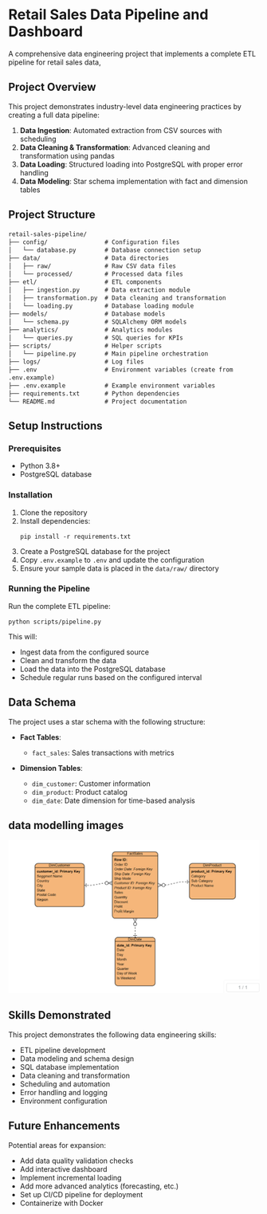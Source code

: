 # Retail Sales Data Pipeline and Dashboard

A comprehensive data engineering project that implements a complete ETL pipeline for retail sales data,

## Project Overview

This project demonstrates industry-level data engineering practices by creating a full data pipeline:

1. **Data Ingestion**: Automated extraction from CSV sources with scheduling
2. **Data Cleaning & Transformation**: Advanced cleaning and transformation using pandas
3. **Data Loading**: Structured loading into PostgreSQL with proper error handling
4. **Data Modeling**: Star schema implementation with fact and dimension tables


## Project Structure

```
retail-sales-pipeline/
├── config/                # Configuration files
│   └── database.py        # Database connection setup
├── data/                  # Data directories
│   ├── raw/               # Raw CSV data files
│   └── processed/         # Processed data files
├── etl/                   # ETL components
│   ├── ingestion.py       # Data extraction module
│   ├── transformation.py  # Data cleaning and transformation
│   └── loading.py         # Database loading module
├── models/                # Database models
│   └── schema.py          # SQLAlchemy ORM models
├── analytics/             # Analytics modules
│   └── queries.py         # SQL queries for KPIs
├── scripts/               # Helper scripts
│   └── pipeline.py        # Main pipeline orchestration
├── logs/                  # Log files
├── .env                   # Environment variables (create from .env.example)
├── .env.example           # Example environment variables
├── requirements.txt       # Python dependencies
└── README.md              # Project documentation
```

## Setup Instructions

### Prerequisites

- Python 3.8+
- PostgreSQL database

### Installation

1. Clone the repository
2. Install dependencies:
   ```
   pip install -r requirements.txt
   ```
3. Create a PostgreSQL database for the project
4. Copy `.env.example` to `.env` and update the configuration
5. Ensure your sample data is placed in the `data/raw/` directory

### Running the Pipeline

Run the complete ETL pipeline:

```
python scripts/pipeline.py
```

This will:
- Ingest data from the configured source
- Clean and transform the data
- Load the data into the PostgreSQL database
- Schedule regular runs based on the configured interval

## Data Schema

The project uses a star schema with the following structure:

- **Fact Tables**:
  - `fact_sales`: Sales transactions with metrics

- **Dimension Tables**:
  - `dim_customer`: Customer information
  - `dim_product`: Product catalog
  - `dim_date`: Date dimension for time-based analysis

## data modelling images

![Data Modelling Schema](images/data_modelling.png)
## Skills Demonstrated

This project demonstrates the following data engineering skills:

- ETL pipeline development
- Data modeling and schema design
- SQL database implementation
- Data cleaning and transformation
- Scheduling and automation
- Error handling and logging
- Environment configuration

## Future Enhancements

Potential areas for expansion:

- Add data quality validation checks
- Add interactive dashboard
- Implement incremental loading
- Add more advanced analytics (forecasting, etc.)
- Set up CI/CD pipeline for deployment
- Containerize with Docker

